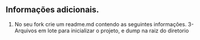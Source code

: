 ## Informações adicionais.
1) No seu fork crie um readme.md contendo as seguintes informações.
    3- Arquivos em lote para inicializar o projeto, e dump na raiz do diretorio
  


